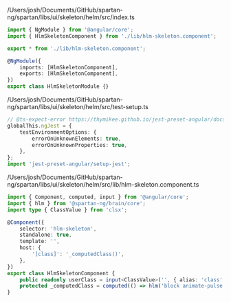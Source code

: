 /Users/josh/Documents/GitHub/spartan-ng/spartan/libs/ui/skeleton/helm/src/index.ts
```typescript
import { NgModule } from '@angular/core';
import { HlmSkeletonComponent } from './lib/hlm-skeleton.component';

export * from './lib/hlm-skeleton.component';

@NgModule({
	imports: [HlmSkeletonComponent],
	exports: [HlmSkeletonComponent],
})
export class HlmSkeletonModule {}

```
/Users/josh/Documents/GitHub/spartan-ng/spartan/libs/ui/skeleton/helm/src/test-setup.ts
```typescript
// @ts-expect-error https://thymikee.github.io/jest-preset-angular/docs/getting-started/test-environment
globalThis.ngJest = {
	testEnvironmentOptions: {
		errorOnUnknownElements: true,
		errorOnUnknownProperties: true,
	},
};
import 'jest-preset-angular/setup-jest';

```
/Users/josh/Documents/GitHub/spartan-ng/spartan/libs/ui/skeleton/helm/src/lib/hlm-skeleton.component.ts
```typescript
import { Component, computed, input } from '@angular/core';
import { hlm } from '@spartan-ng/brain/core';
import type { ClassValue } from 'clsx';

@Component({
	selector: 'hlm-skeleton',
	standalone: true,
	template: '',
	host: {
		'[class]': '_computedClass()',
	},
})
export class HlmSkeletonComponent {
	public readonly userClass = input<ClassValue>('', { alias: 'class' });
	protected _computedClass = computed(() => hlm('block animate-pulse rounded-md bg-muted', this.userClass()));
}

```
